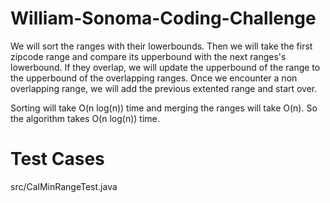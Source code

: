 # William-Sonoma-Coding-Challenge

We will sort the ranges with their lowerbounds. Then we will take the first zipcode range and compare its upperbound with the next ranges's lowerbound. If they overlap, we will update the upperbound of the range to the upperbound of the overlapping ranges. Once we encounter a non overlapping range, we will add the previous extented range and start over.

Sorting will take O(n log(n)) time and merging the ranges will take O(n). So the algorithm takes O(n log(n)) time.

# Test Cases
src/CalMinRangeTest.java
